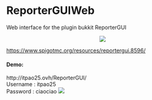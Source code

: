 # ReporterGUIWeb
Web interface for the plugin bukkit ReporterGUI
<p align="center">
  <img src="https://github.com/itpao25/ReporterGUIWeb/blob/master/assets/img/logo-rgui.png?raw=true" />
</p>
<a href="https://www.spigotmc.org/resources/reportergui.8596/" >https://www.spigotmc.org/resources/reportergui.8596/</a>

<h4>Demo:</h4>
http://itpao25.ovh/ReporterGUI/ <br />
Username : itpao25<br />
Password : ciaociao

<img src="http://i.imgur.com/o7UH05w.png" />
